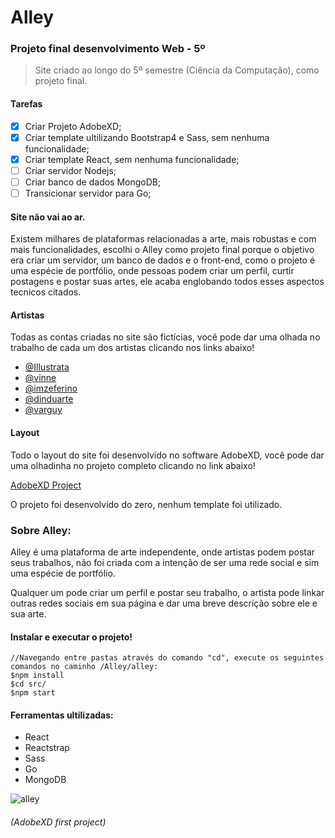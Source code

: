 # Alley
### Projeto final desenvolvimento Web - 5º
> Site criado ao longo do 5º semestre (Ciência da Computação), como projeto final.

#### Tarefas
- [x] Criar Projeto AdobeXD;
- [x] Criar template ultilizando Bootstrap4 e Sass, sem nenhuma funcionalidade;
- [x] Criar template React, sem nenhuma funcionalidade;
- [ ] Criar servidor Nodejs;
- [ ] Criar banco de dados MongoDB;
- [ ] Transicionar servidor para Go;

#### Site não vai ao ar.

Existem milhares de plataformas relacionadas a arte, mais robustas e com mais funcionalidades, escolhi o Alley como projeto final porque o objetivo era criar um servidor, um banco de dados e o front-end, como o projeto é uma espécie de portfólio, onde pessoas podem criar um perfil, curtir postagens e postar suas artes, ele acaba englobando todos esses aspectos tecnicos citados.

#### Artistas

Todas as contas criadas no site são fictícias, você pode dar uma olhada no trabalho de cada um dos artistas clicando nos links abaixo!

- [@Illustrata](https://ilustrata.com.br/)
- [@vinne](https://www.instagram.com/vinne.art/)
- [@imzeferino](https://www.instagram.com/imzeferino/)
- [@dinduarte](https://twitter.com/dinduarte)
- [@varguy](https://twitter.com/varguyart)

#### Layout

Todo o layout do site foi desenvolvido no software AdobeXD, você pode dar uma olhadinha no projeto completo clicando no link abaixo!

[AdobeXD Project](https://xd.adobe.com/spec/14529d1a-3ac8-4946-7f9b-a83415c62cae-6263/)

O projeto foi desenvolvido do zero, nenhum template foi utilizado.

### Sobre Alley:
Alley é uma plataforma de arte independente, onde artistas podem postar seus trabalhos, não foi criada com a intenção de ser uma rede social e sim uma espécie de portfólio.

Qualquer um pode criar um perfil e postar seu trabalho, o artista pode linkar outras redes sociais em sua página e dar uma breve descrição sobre ele e sua arte.

#### Instalar e executar o projeto!

```shell
//Navegando entre pastas através do comando "cd", execute os seguintes comandos no caminho /Alley/alley:
$npm install
$cd src/
$npm start
```

#### Ferramentas ultilizadas:

- React
- Reactstrap
- Sass
- Go
- MongoDB

![alley](https://user-images.githubusercontent.com/36689790/64336210-cfdce780-cfb2-11e9-9289-b4f08fcffd13.png)
###### (AdobeXD first project)
